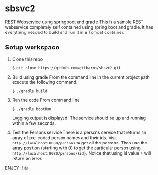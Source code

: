 # sbsvc2
REST Webservice using springboot and gradle
This is a sample REST webservice completely self contained using spring boot and gradle. It has everything needed to build and run it in a Tomcat container.

## Setup workspace
1. Clone this repo
	```
	$ git clone https://github.com/gitbaron/sbsvc2.git
	```
2. Build using gradle
	From the command line in the current project path execute the following command.
	```
	$ ./gradle build
	```
3. Run the code
	From command line
	```
	$ ./gradle bootRun
	```
	Logging output is displayed. The service should be up and running within a few seconds.

4. Test the Persons service
	There is a persons service that returns an array of pre-coded person names and their ids. Visit ```http://localhost:8080/persons``` to get all the persons.
	Then use the array position (starting with 0) to get the particular person using ```http://localhost:8080/persons/{id}```. Notice that using id value 4 will return an error.

ENJOY !! :thumbsup:
